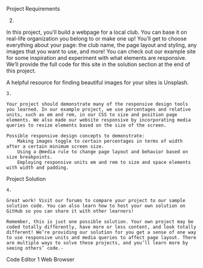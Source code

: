 Project Requirements

2.

In this project, you’ll build a webpage for a local club. You can base it on real-life organization you belong to or make one up! You’ll get to choose everything about your page: the club name, the page layout and styling, any images that you want to use, and more! You can check out our example site for some inspiration and experiment with what elements are responsive. We’ll provide the full code for this site in the solution section at the end of this project.

A helpful resource for finding beautiful images for your sites is Unsplash.

    3.

    Your project should demonstrate many of the responsive design tools you learned. In our example project, we use percentages and relative units, such as em and rem, in our CSS to size and position page elements. We also made our website responsive by incorporating media queries to resize elements based on the size of the screen.

    Possible responsive design concepts to demonstrate: ​
        Making images toggle to certain percentages in terms of width after a certain minimum screen size.
        Using a @media rule to change page layout and behavior based on size breakpoints.
        Employing responsive units em and rem to size and space elements with width and padding.

Project Solution

    4.

    Great work! Visit our forums to compare your project to our sample solution code. You can also learn how to host your own solution on GitHub so you can share it with other learners!

    Remember, this is just one possible solution. Your own project may be coded totally differently, have more or less content, and look totally different! We’re providing our solution for you get a sense of one way to use responsive units and media queries to affect page layout. There are multiple ways to solve these projects, and you’ll learn more by seeing others’ code.-

Code Editor
1
Web Browser
